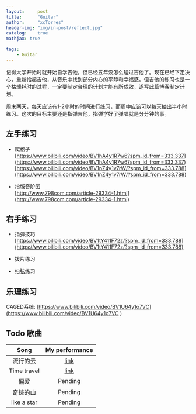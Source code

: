 ```yaml
---
layout:     post
title:      "Guitar"
author:     "xcTorres"
header-img: "img/in-post/reflect.jpg"
catalog:    true
mathjax: true

tags:
    - Guitar
---  
```


记得大学开始时就开始自学吉他，但已经五年没怎么碰过吉他了。现在已经下定决心，重新拾起吉他，从音乐中找到部分内心的平静和幸福感。但吉他的练习也是一个枯燥耗时的过程，一定要制定合理的计划才能有所成效，遂写此篇博客制定计划。    

周末两天，每天应该有1-2小时的时间进行练习，而周中应该可以每天抽出半小时练习。这次的目标主要还是指弹吉他，指弹学好了弹唱就是分分钟的事。  

## 左手练习
- 爬格子  
[https://www.bilibili.com/video/BV1hA4y1R7w6?spm_id_from=333.337](https://www.bilibili.com/video/BV1hA4y1R7w6?spm_id_from=333.337)  
[https://www.bilibili.com/video/BV1nZ4y1v7rW/?spm_id_from=333.788](https://www.bilibili.com/video/BV1nZ4y1v7rW/?spm_id_from=333.788)

- 指版音阶图  
[http://www.798com.com/article-29334-1.html](http://www.798com.com/article-29334-1.html)


## 右手练习  
- 指弹技巧  
[https://www.bilibili.com/video/BV1tY411F72z/?spm_id_from=333.788](https://www.bilibili.com/video/BV1tY411F72z/?spm_id_from=333.788)

- 拨片练习


- 扫弦练习


## 乐理练习  
CAGED系统: [https://www.bilibili.com/video/BV1U64y1o7VC](https://www.bilibili.com/video/BV1U64y1o7VC )  



## Todo 歌曲

|  Song    |  My performance |  
|:--------:|    :------:     |  
| 流行的云  |   [link](https://www.bilibili.com/video/BV1L8411j7zV/?vd_source=885072747156d73817fc60cd40a9d16d) |  
| Time travel  |  [link](https://www.bilibili.com/video/BV1K24y1y7YS/?vd_source=885072747156d73817fc60cd40a9d16d) |    
| 偏爱  |  Pending | 
| 奇迹的山  |   Pending |  
| like a star |  Pending |




